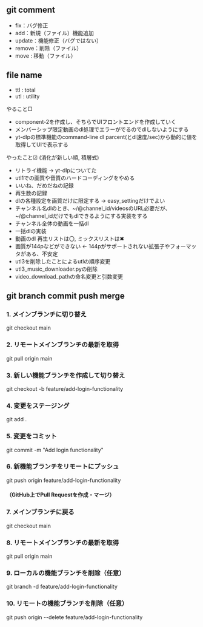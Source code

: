 ## git comment

- fix：バグ修正
- add：新規（ファイル）機能追加
- update：機能修正（バグではない）
- remove：削除（ファイル）
- move : 移動（ファイル）

## file name

- ttl : total
- utl : utility


やること□
- component-2を作成し、そちらでUIフロントエンドを作成していく
- メンバーシップ限定動画のdl処理でエラーがでるのでdlしないようにする
- yt-dlpの標準機能のcommand-line dl parcent(とdl速度/sec)から動的に値を取得してUIで表示する


やったこと☑ (消化が新しい順, 積層式)
- リトライ機能 -> yt-dlpについてた
- utl1での画質や音質のハードコーディングをやめる
- いいね、だめだねの記録 
- 再生数の記録
- dlの各種設定を画質だけに限定する -> easy_settingだけでよい
- チャンネル名dlのとき、~/@channel_id/videosのURL必要だが、~/@channel_idだけでもdlできるようにする実装をする
- チャンネル全体の動画を一括dl
- 一括dlの実装
- 動画のdl 再生リストは〇, ミックスリストは✖
- 画質が144pなどができない <- 144pがサポートされない拡張子やフォーマッタがある、不安定
- utl3を削除したことによるutlの順序変更
- utl3_music_downloader.pyの削除
- video_download_pathの命名変更と引数変更


## git branch commit push merge

### 1. メインブランチに切り替え
git checkout main

### 2. リモートメインブランチの最新を取得
git pull origin main

### 3. 新しい機能ブランチを作成して切り替え
git checkout -b feature/add-login-functionality

### 4. 変更をステージング
git add .

### 5. 変更をコミット
git commit -m "Add login functionality"

### 6. 新機能ブランチをリモートにプッシュ
git push origin feature/add-login-functionality

#### （GitHub上でPull Requestを作成・マージ）

### 7. メインブランチに戻る
git checkout main

### 8. リモートメインブランチの最新を取得
git pull origin main

### 9. ローカルの機能ブランチを削除（任意）
git branch -d feature/add-login-functionality

### 10. リモートの機能ブランチを削除（任意）
git push origin --delete feature/add-login-functionality
